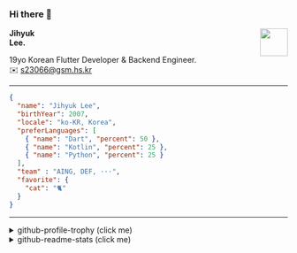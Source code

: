 ### Hi there 👋
<img src="https://github.githubassets.com/images/mona-loading-default.gif" width="50px" align="right">
</a>

**Jihyuk\
Lee.**

19yo Korean Flutter Developer & Backend Engineer.\
✉️ <s23066@gsm.hs.kr>

---

```json
{
  "name": "Jihyuk Lee",
  "birthYear": 2007,
  "locale": "ko-KR, Korea",
  "preferLanguages": [
    { "name": "Dart", "percent": 50 },
    { "name": "Kotlin", "percent": 25 },
    { "name": "Python", "percent": 25 }
  ],
  "team" : "AING, DEF, ···",
  "favorite": {
    "cat": "🐈"
  }
}
```
---
<details>
  <summary>github-profile-trophy (click me)</summary>
  
![](https://github-profile-trophy.vercel.app/?username=withJihyuk&row=1&column=8&theme=nord)
  
</details>
<details>
  <summary>github-readme-stats (click me)</summary>
  
<!--START_SECTION:waka-->
![Code Time](http://img.shields.io/badge/Code%20Time-657%20hrs%2057%20mins-blue)

![Lines of code](https://img.shields.io/badge/%EC%A0%80%EB%8A%94%20%EC%97%AC%ED%83%9C%EA%B9%8C%EC%A7%80%20-528.0%20thousand%20%EC%A4%84%EC%9D%98%20%EC%BD%94%EB%93%9C%EB%A5%BC%20%EC%9E%91%EC%84%B1%ED%96%88%EC%96%B4%EC%9A%94.-blue)

**저는 아침형 인간이에요. 🐤** 

```text
🌞 아침                     474 commits         █████░░░░░░░░░░░░░░░░░░░░   18.65 % 
🌆 낮　                     881 commits         █████████░░░░░░░░░░░░░░░░   34.66 % 
🌃 저녁                     919 commits         █████████░░░░░░░░░░░░░░░░   36.15 % 
🌙 밤　                     268 commits         ███░░░░░░░░░░░░░░░░░░░░░░   10.54 % 
```


📊 **저는 이번주를 이렇게 시간을 보냈어요.** 

```text
🕑︎ Timezone: Asia/Seoul

💬 프로그래밍 언어들: 
Dart                     6 hrs 35 mins       ████████░░░░░░░░░░░░░░░░░   33.82 % 
Kotlin                   6 hrs 25 mins       ████████░░░░░░░░░░░░░░░░░   33.00 % 
Other                    2 hrs 1 min         ███░░░░░░░░░░░░░░░░░░░░░░   10.37 % 
JavaScript               1 hr 29 mins        ██░░░░░░░░░░░░░░░░░░░░░░░   07.67 % 
YAML                     54 mins             █░░░░░░░░░░░░░░░░░░░░░░░░   04.70 % 

🔥 에디터들: 
VS Code                  11 hrs 48 mins      ███████████████░░░░░░░░░░   60.59 % 
IntelliJ IDEA            7 hrs 40 mins       ██████████░░░░░░░░░░░░░░░   39.41 % 

💻 운영 체제들: 
Mac                      19 hrs 29 mins      █████████████████████████   100.00 % 
```


 Last Updated on 17/01/2025 18:46:09 UTC
<!--END_SECTION:waka-->

</details>

</div>

